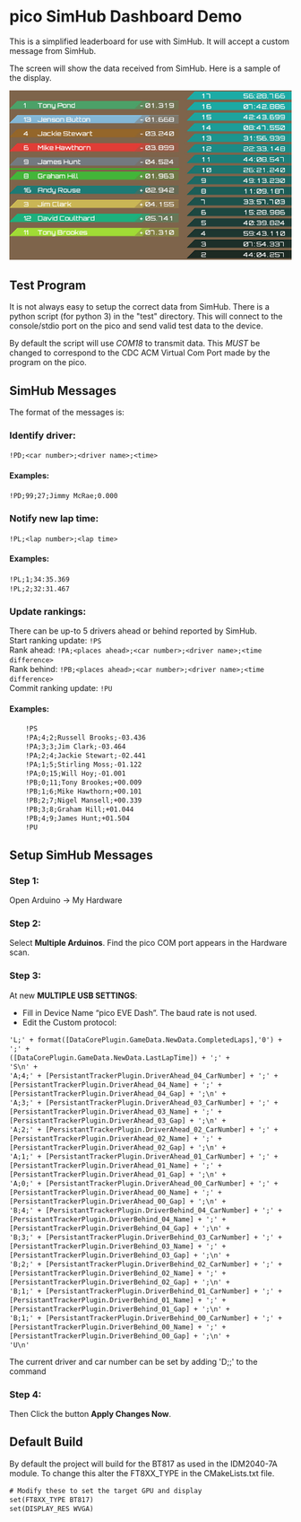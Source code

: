 # pico SimHub Dashboard Demo

This is a simplified leaderboard for use with SimHub. It will accept a custom message from SimHub. 

The screen will show the data received from SimHub. Here is a sample of the display.

![Leaderboard Screenshot](./leader.jpg)

## Test Program

It is not always easy to setup the correct data from SimHub. There is a python script (for python 3) in
the "test" directory. This will connect to the console/stdio port on the pico and send valid test data
to the device.

By default the script will use *COM18* to transmit data. This *MUST* be changed to correspond to the
CDC ACM Virtual Com Port made by the program on the pico. 

## SimHub Messages

The format of the messages is:

### Identify driver:
```!PD;<car number>;<driver name>;<time>```
#### Examples:
```!PD;99;27;Jimmy McRae;0.000```

### Notify new lap time:
```!PL;<lap number>;<lap time>```
#### Examples:
```!PL;1;34:35.369```<br>
```!PL;2;32:31.467```

### Update rankings:
There can be up-to 5 drivers ahead or behind reported by SimHub.<br>
Start ranking update: ```!PS```<br>
Rank ahead: ```!PA;<places ahead>;<car number>;<driver name>;<time difference>```<br>
Rank behind: ```!PB;<places ahead>;<car number>;<driver name>;<time difference>```<br>
Commit ranking update: ```!PU```<br>
#### Examples:
```
	!PS
	!PA;4;2;Russell Brooks;-03.436
	!PA;3;3;Jim Clark;-03.464
	!PA;2;4;Jackie Stewart;-02.441
	!PA;1;5;Stirling Moss;-01.122
    !PA;0;15;Will Hoy;-01.001
    !PB;0;11;Tony Brookes;+00.009
	!PB;1;6;Mike Hawthorn;+00.101
	!PB;2;7;Nigel Mansell;+00.339
	!PB;3;8;Graham Hill;+01.044
	!PB;4;9;James Hunt;+01.504
	!PU
```
## Setup SimHub Messages

### Step 1: 
Open Arduino -> My Hardware

### Step 2: 
Select **Multiple Arduinos**. Find the pico COM port appears in the Hardware scan.

### Step 3: 
At new **MULTIPLE USB SETTINGS**:
 * Fill in Device Name “pico EVE Dash”. The baud rate is not used.
 * Edit the Custom protocol:
```
'L;' + format([DataCorePlugin.GameData.NewData.CompletedLaps],'0') + ';' +
([DataCorePlugin.GameData.NewData.LastLapTime]) + ';' +
'S\n' +
'A;4;' + [PersistantTrackerPlugin.DriverAhead_04_CarNumber] + ';' + [PersistantTrackerPlugin.DriverAhead_04_Name] + ';' + [PersistantTrackerPlugin.DriverAhead_04_Gap] + ';\n' +
'A;3;' + [PersistantTrackerPlugin.DriverAhead_03_CarNumber] + ';' + [PersistantTrackerPlugin.DriverAhead_03_Name] + ';' + [PersistantTrackerPlugin.DriverAhead_03_Gap] + ';\n' +
'A;2;' + [PersistantTrackerPlugin.DriverAhead_02_CarNumber] + ';' + [PersistantTrackerPlugin.DriverAhead_02_Name] + ';' + [PersistantTrackerPlugin.DriverAhead_02_Gap] + ';\n' +
'A;1;' + [PersistantTrackerPlugin.DriverAhead_01_CarNumber] + ';' + [PersistantTrackerPlugin.DriverAhead_01_Name] + ';' + [PersistantTrackerPlugin.DriverAhead_01_Gap] + ';\n' +
'A;0;' + [PersistantTrackerPlugin.DriverAhead_00_CarNumber] + ';' + [PersistantTrackerPlugin.DriverAhead_00_Name] + ';' + [PersistantTrackerPlugin.DriverAhead_00_Gap] + ';\n' +
'B;4;' + [PersistantTrackerPlugin.DriverBehind_04_CarNumber] + ';' + [PersistantTrackerPlugin.DriverBehind_04_Name] + ';' + [PersistantTrackerPlugin.DriverBehind_04_Gap] + ';\n' +
'B;3;' + [PersistantTrackerPlugin.DriverBehind_03_CarNumber] + ';' + [PersistantTrackerPlugin.DriverBehind_03_Name] + ';' + [PersistantTrackerPlugin.DriverBehind_03_Gap] + ';\n' +
'B;2;' + [PersistantTrackerPlugin.DriverBehind_02_CarNumber] + ';' + [PersistantTrackerPlugin.DriverBehind_02_Name] + ';' + [PersistantTrackerPlugin.DriverBehind_02_Gap] + ';\n' +
'B;1;' + [PersistantTrackerPlugin.DriverBehind_01_CarNumber] + ';' + [PersistantTrackerPlugin.DriverBehind_01_Name] + ';' + [PersistantTrackerPlugin.DriverBehind_01_Gap] + ';\n' +
'B;1;' + [PersistantTrackerPlugin.DriverBehind_00_CarNumber] + ';' + [PersistantTrackerPlugin.DriverBehind_00_Name] + ';' + [PersistantTrackerPlugin.DriverBehind_00_Gap] + ';\n' +
'U\n'
```
The current driver and car number can be set by adding 'D;<your car number>;<Your Name>' to the command

### Step 4: 
Then Click the button **Apply Changes Now**.

## Default Build
By default the project will build for the BT817 as used in the IDM2040-7A module. To change this alter the FT8XX_TYPE in the CMakeLists.txt file.

```
# Modify these to set the target GPU and display
set(FT8XX_TYPE BT817)
set(DISPLAY_RES WVGA)
```
